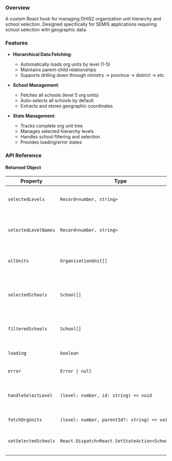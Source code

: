 

### Overview
A custom React hook for managing DHIS2 organization unit hierarchy and school selection. Designed specifically for SEMIS applications requiring school selection with geographic data.

### Features
- **Hierarchical Data Fetching**:
  - Automatically loads org units by level (1-5)
  - Maintains parent-child relationships
  - Supports drilling down through ministry → province → district → etc.

- **School Management**:
  - Fetches all schools (level 5 org units)
  - Auto-selects all schools by default
  - Extracts and stores geographic coordinates

- **State Management**:
  - Tracks complete org unit tree
  - Manages selected hierarchy levels
  - Handles school filtering and selection
  - Provides loading/error states

### API Reference

#### Returned Object
| Property            | Type                              | Description |
|---------------------|-----------------------------------|-------------|
| `selectedLevels`    | `Record<number, string>`         | Mapping of level numbers to org unit IDs |
| `selectedLevelNames` | `Record<number, string>`        | Mapping of level numbers to org unit names |
| `allUnits`          | `OrganisationUnit[]`            | Complete list of fetched org units |
| `selectedSchools`   | `School[]`                      | Currently selected schools with coordinate data |
| `filteredSchools`   | `School[]`                      | All schools under current hierarchy |
| `loading`           | `boolean`                       | Combined loading state |
| `error`             | `Error \| null`                 | Current error state |
| `handleSelectLevel` | `(level: number, id: string) => void` | Updates selected level and fetches children |
| `fetchOrgUnits`     | `(level: number, parentId?: string) => void` | Direct org unit fetcher |
| `setSelectedSchools` | `React.Dispatch<React.SetStateAction<School[]>>` | Manual school selection setter |

